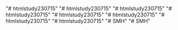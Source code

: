 "# htmlstudy230715" 
"# htmlstudy230715" 
"# htmlstudy230715" 
"# htmlstudy230715" 
"# htmlstudy230715" 
"# htmlstudy230715" 
"# htmlstudy230715" 
"# htmlstudy230715" 
"# SMH" 
"# SMH" 
